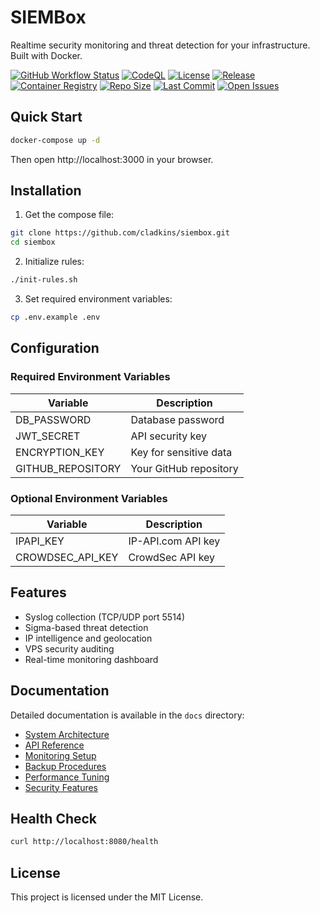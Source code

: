 # SIEMBox

Realtime security monitoring and threat detection for your infrastructure. Built with Docker.

[![GitHub Workflow Status](https://img.shields.io/github/actions/workflow/status/cladkins/siembox/docker-build.yml?style=flat-square&logo=github-actions&logoColor=white)](https://github.com/cladkins/siembox/actions)
[![CodeQL](https://img.shields.io/github/actions/workflow/status/cladkins/siembox/codeql-analysis.yml?style=flat-square&logo=github&label=CodeQL)](https://github.com/cladkins/siembox/security/code-scanning)
[![License](https://img.shields.io/github/license/cladkins/siembox?style=flat-square&logo=opensourceinitiative&logoColor=white)](https://github.com/cladkins/siembox/blob/main/LICENSE)
[![Release](https://img.shields.io/github/v/release/cladkins/siembox?style=flat-square&logo=github)](https://github.com/cladkins/siembox/releases)
[![Container Registry](https://img.shields.io/badge/Container%20Registry-ghcr.io-blue?style=flat-square&logo=docker&logoColor=white)](https://github.com/cladkins/siembox/pkgs/container/siembox)
[![Repo Size](https://img.shields.io/github/repo-size/cladkins/siembox?style=flat-square&logo=github)](https://github.com/cladkins/siembox)
[![Last Commit](https://img.shields.io/github/last-commit/cladkins/siembox?style=flat-square&logo=git)](https://github.com/cladkins/siembox/commits)
[![Open Issues](https://img.shields.io/github/issues/cladkins/siembox?style=flat-square&logo=github)](https://github.com/cladkins/siembox/issues)

## Quick Start

```bash
docker-compose up -d
```

Then open http://localhost:3000 in your browser.

## Installation

1. Get the compose file:
```bash
git clone https://github.com/cladkins/siembox.git
cd siembox
```

2. Initialize rules:
```bash
./init-rules.sh
```

3. Set required environment variables:
```bash
cp .env.example .env
```

## Configuration

### Required Environment Variables

| Variable | Description |
|----------|-------------|
| DB_PASSWORD | Database password |
| JWT_SECRET | API security key |
| ENCRYPTION_KEY | Key for sensitive data |
| GITHUB_REPOSITORY | Your GitHub repository |

### Optional Environment Variables

| Variable | Description |
|----------|-------------|
| IPAPI_KEY | IP-API.com API key |
| CROWDSEC_API_KEY | CrowdSec API key |

## Features

- Syslog collection (TCP/UDP port 5514)
- Sigma-based threat detection
- IP intelligence and geolocation
- VPS security auditing
- Real-time monitoring dashboard

## Documentation

Detailed documentation is available in the `docs` directory:
- [System Architecture](docs/overview.txt)
- [API Reference](docs/api.txt)
- [Monitoring Setup](docs/monitoring.txt)
- [Backup Procedures](docs/backup.txt)
- [Performance Tuning](docs/performance.txt)
- [Security Features](docs/security.txt)

## Health Check

```bash
curl http://localhost:8080/health
```

## License

This project is licensed under the MIT License.
